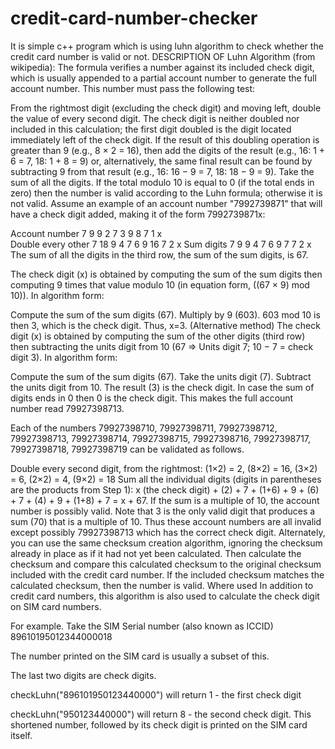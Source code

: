 # credit-card-number-checker
It is simple c++ program which is using luhn algorithm to check whether the credit card number is valid or not.
 DESCRIPTION OF Luhn Algorithm (from wikipedia):
 The formula verifies a number against its included check digit, which is usually appended to a partial account number to generate the full account number. This number must pass the following test:

From the rightmost digit (excluding the check digit) and moving left, double the value of every second digit. The check digit is neither doubled nor included in this calculation; the first digit doubled is the digit located immediately left of the check digit. If the result of this doubling operation is greater than 9 (e.g., 8 × 2 = 16), then add the digits of the result (e.g., 16: 1 + 6 = 7, 18: 1 + 8 = 9) or, alternatively, the same final result can be found by subtracting 9 from that result (e.g., 16: 16 − 9 = 7, 18: 18 − 9 = 9).
Take the sum of all the digits.
If the total modulo 10 is equal to 0 (if the total ends in zero) then the number is valid according to the Luhn formula; otherwise it is not valid.
Assume an example of an account number "7992739871" that will have a check digit added, making it of the form 7992739871x:

Account number	7	9	9	2	7	3	9	8	7	1	x	
Double every other	7	18	9	4	7	6	9	16	7	2	x
Sum digits	7	9	9	4	7	6	9	7	7	2	x
The sum of all the digits in the third row, the sum of the sum digits, is 67.

The check digit (x) is obtained by computing the sum of the sum digits then computing 9 times that value modulo 10 (in equation form, ((67 × 9) mod 10)). In algorithm form:

Compute the sum of the sum digits (67).
Multiply by 9 (603).
603 mod 10 is then 3, which is the check digit. Thus, x=3.
(Alternative method) The check digit (x) is obtained by computing the sum of the other digits (third row) then subtracting the units digit from 10 (67 => Units digit 7; 10 − 7 = check digit 3). In algorithm form:

Compute the sum of the sum digits (67).
Take the units digit (7).
Subtract the units digit from 10.
The result (3) is the check digit. In case the sum of digits ends in 0 then 0 is the check digit.
This makes the full account number read 79927398713.

Each of the numbers 79927398710, 79927398711, 79927398712, 79927398713, 79927398714, 79927398715, 79927398716, 79927398717, 79927398718, 79927398719 can be validated as follows.

Double every second digit, from the rightmost: (1×2) = 2, (8×2) = 16, (3×2) = 6, (2×2) = 4, (9×2) = 18
Sum all the individual digits (digits in parentheses are the products from Step 1): x (the check digit) + (2) + 7 + (1+6) + 9 + (6) + 7 + (4) + 9 + (1+8) + 7 = x + 67.
If the sum is a multiple of 10, the account number is possibly valid. Note that 3 is the only valid digit that produces a sum (70) that is a multiple of 10.
Thus these account numbers are all invalid except possibly 79927398713 which has the correct check digit.
Alternately, you can use the same checksum creation algorithm, ignoring the checksum already in place as if it had not yet been calculated. Then calculate the checksum and compare this calculated checksum to the original checksum included with the credit card number. If the included checksum matches the calculated checksum, then the number is valid.
Where used
In addition to credit card numbers, this algorithm is also used to calculate the check digit on SIM card numbers.

For example. Take the SIM Serial number (also known as ICCID) 89610195012344000018

The number printed on the SIM card is usually a subset of this.

The last two digits are check digits.

checkLuhn("896101950123440000") will return 1 - the first check digit

checkLuhn("950123440000") will return 8 - the second check digit. This shortened number, followed by its check digit is printed on the SIM card itself.
